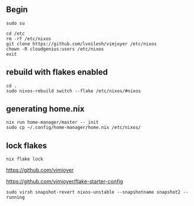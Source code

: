 ## Begin

```
sudo su

cd /etc
rm -rf /etc/nixos
git clone https://github.com/lvnilesh/vimjoyer /etc/nixos
chown -R cloudgenius:users /etc/nixos
exit
```
## rebuild with flakes enabled
```
cd .
sudo nixos-rebuild switch --flake /etc/nixos/#nixos
```

## generating home.nix
```
nix run home-manager/master -- init
sudo cp ~/.config/home-manager/home.nix /etc/nixos/
```

## lock flakes

```
nix flake lock
```

https://github.com/vimjoyer

https://github.com/vimjoyer/flake-starter-config

```
sudo virsh snapshot-revert nixos-unstable --snapshotname snapshot2 --running
```